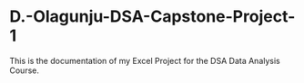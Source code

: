 # D.-Olagunju-DSA-Capstone-Project-1
This is the documentation of my Excel Project for the DSA Data Analysis Course.
